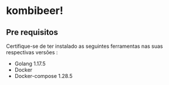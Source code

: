 # kombibeer!

## Pre requisitos

Certifique-se de ter instalado as seguintes ferramentas nas suas respectivas versões :
- Golang 1.17.5
- Docker
- Docker-compose 1.28.5